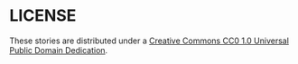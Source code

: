 # LICENSE

These stories are distributed under a [Creative Commons CC0 1.0 Universal Public Domain Dedication](https://creativecommons.org/publicdomain/zero/1.0/).